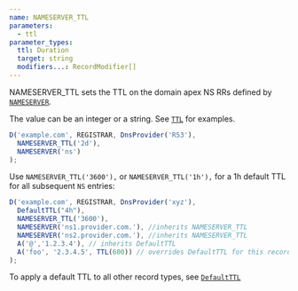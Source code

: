 ```yaml
---
name: NAMESERVER_TTL
parameters:
  - ttl
parameter_types:
  ttl: Duration
  target: string
  modifiers...: RecordModifier[]
---
```


NAMESERVER_TTL sets the TTL on the domain apex NS RRs defined by [`NAMESERVER`](NAMESERVER.md).

The value can be an integer or a string. See [`TTL`](../record/TTL.md) for examples.

```javascript
D('example.com', REGISTRAR, DnsProvider('R53'),
  NAMESERVER_TTL('2d'),
  NAMESERVER('ns')
);
```

Use `NAMESERVER_TTL('3600'),` or `NAMESERVER_TTL('1h'),` for a 1h default TTL for all subsequent `NS` entries:
```javascript
D('example.com', REGISTRAR, DnsProvider('xyz'),
  DefaultTTL("4h"),
  NAMESERVER_TTL('3600'),
  NAMESERVER('ns1.provider.com.'), //inherits NAMESERVER_TTL
  NAMESERVER('ns2.provider.com.'), //inherits NAMESERVER_TTL
  A('@','1.2.3.4'), // inherits DefaultTTL
  A('foo', '2.3.4.5', TTL(600)) // overrides DefaultTTL for this record only
);
```

To apply a default TTL to all other record types, see [`DefaultTTL`](../domain/DefaultTTL.md)